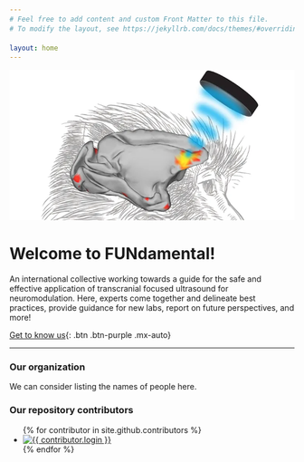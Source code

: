 ```yaml
---
# Feel free to add content and custom Front Matter to this file.
# To modify the layout, see https://jekyllrb.com/docs/themes/#overriding-theme-defaults

layout: home
---
```

![](./media/Background.png)

# Welcome to FUNdamental!
An international collective working towards a guide for the safe and effective application of transcranial focused ultrasound for neuromodulation. Here, experts come together and delineate best practices, provide guidance for new labs, report on future perspectives, and more!


[Get to know us](./about/){: .btn .btn-purple .mx-auto}

---

### Our organization

We can consider listing the names of people here.

### Our repository contributors

<ul class="list-style-none">
{% for contributor in site.github.contributors %}
  <li class="d-inline-block mr-1">
     <a href="{{ contributor.html_url }}"><img src="{{ contributor.avatar_url }}" width="32" height="32" alt="{{ contributor.login }}"/></a>
  </li>
{% endfor %}
</ul>


<!--
[I'm an inline-style link](https://www.google.com)

[I'm a relative reference to a repository file](../blob/master/LICENSE)

You can find a link to our full size logo [here](./media/FundamentalLogo1.png). -->
